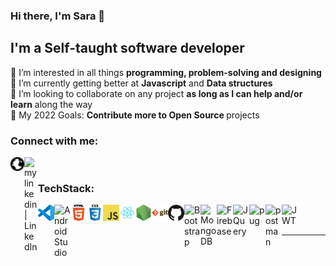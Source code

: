 ### Hi there, I'm Sara 👋

## I'm a Self-taught software developer

👀 I’m interested in all things <strong>programming, problem-solving and designing </strong> </br>
🌱 I’m currently getting better at <strong>Javascript</strong> and <strong>Data structures</strong> </br>
💞️ I’m looking to collaborate on any project <strong>as long as I can help and/or learn</strong> along the way </br>
🥅 My 2022 Goals: <strong> Contribute more to Open Source </strong> projects </br>

### Connect with me:

[<img align="left" alt="mywebsite" width="22px" src="https://raw.githubusercontent.com/iconic/open-iconic/master/svg/globe.svg" />][website]
[<img align="left" alt="mylinkedin | LinkedIn" width="22px" src="https://cdn.jsdelivr.net/npm/simple-icons@v3/icons/linkedin.svg" />][linkedin]

<br />

### TechStack:


<img align="left" alt="Visual Studio Code" width="26px" src="https://raw.githubusercontent.com/github/explore/80688e429a7d4ef2fca1e82350fe8e3517d3494d/topics/visual-studio-code/visual-studio-code.png" />
<img align="left" alt="Android Studio" width="26px" src="https://meridja.tech/static/android-b3f16580a9c5edb2e34bd053b80d0dd7.png" />
<img align="left" alt="HTML5" width="26px" src="https://raw.githubusercontent.com/github/explore/80688e429a7d4ef2fca1e82350fe8e3517d3494d/topics/html/html.png" />
<img align="left" alt="CSS3" width="26px" src="https://raw.githubusercontent.com/github/explore/80688e429a7d4ef2fca1e82350fe8e3517d3494d/topics/css/css.png" />
<img align="left" alt="JavaScript" width="26px" src="https://raw.githubusercontent.com/github/explore/80688e429a7d4ef2fca1e82350fe8e3517d3494d/topics/javascript/javascript.png" />
<img align="left" alt="React" width="26px" src="https://raw.githubusercontent.com/github/explore/80688e429a7d4ef2fca1e82350fe8e3517d3494d/topics/react/react.png" />
<img align="left" alt="Node.js" width="26px" src="https://raw.githubusercontent.com/github/explore/80688e429a7d4ef2fca1e82350fe8e3517d3494d/topics/nodejs/nodejs.png" />
<img align="left" alt="Git" width="26px" src="https://raw.githubusercontent.com/github/explore/80688e429a7d4ef2fca1e82350fe8e3517d3494d/topics/git/git.png" />
<img align="left" alt="GitHub" width="26px" src="https://raw.githubusercontent.com/github/explore/78df643247d429f6cc873026c0622819ad797942/topics/github/github.png" />
<img align="left" alt="Bootstrap" width="26px" src="https://camo.githubusercontent.com/bec2c92468d081617cb3145a8f3d8103e268bca400f6169c3a68dc66e05c971e/68747470733a2f2f76352e676574626f6f7473747261702e636f6d2f646f63732f352e302f6173736574732f6272616e642f626f6f7473747261702d6c6f676f2d736861646f772e706e67" />
<img align="left" alt="MongoDB" width="26px" src="https://cdn.iconscout.com/icon/free/png-256/mongodb-3629020-3030245.png" />
<img align="left" alt="Firebase" width="26px" src="https://i.pinimg.com/736x/07/ca/4a/07ca4afbde70ce0c995b3f63e9c04ceb.jpg" />
<img align="left" alt="JQuery" width="26px" src="https://ivazz.com/wp-content/uploads/2021/05/jquery-1.png" />
<img align="left" alt="pug" width="26px" src="https://encrypted-tbn0.gstatic.com/images?q=tbn:ANd9GcSciJWKsGNbo2AMyZEMdnbzyamZMdDdi7XBKoIdEdRJCvOgbbZUwDzvEF9vcSnbu5pziMo&usqp=CAU" />
<img align="left" alt="postman" width="26px" src="https://res.cloudinary.com/postman/image/upload/t_team_logo/v1629869194/team/2893aede23f01bfcbd2319326bc96a6ed0524eba759745ed6d73405a3a8b67a8" />
<img align="left" alt="JWT" width="26px" src="https://cdn.worldvectorlogo.com/logos/jwt-3.svg" />

<br />
<br />

---

[website]: http://
[linkedin]: https://www.linkedin.com/in/sara-hilali-57a889232/

